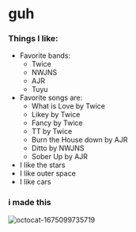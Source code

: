 # guh

### Things I like:
* Favorite bands:
    * Twice
    * NWJNS
    * AJR
    * Tuyu
* Favorite songs are:
    * What is Love by Twice
    * Likey by Twice
    * Fancy by Twice
    * TT by Twice
    * Burn the House down by AJR
    * Ditto by NWJNS
    * Sober Up by AJR
* I like the stars
* I like outer space
* I like cars

### i made this
![octocat-1675099735719](https://user-images.githubusercontent.com/123981995/227968646-917e077e-8704-4508-8edd-41d99697bb02.png)
